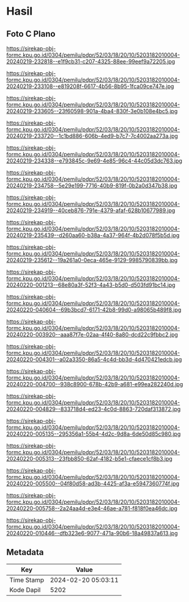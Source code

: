 # Hasil

## Foto C Plano

https://sirekap-obj-formc.kpu.go.id/0304/pemilu/pdpr/52/03/18/20/10/5203182010004-20240219-232818--e1f9cb31-c207-4325-88ee-99eef9a72205.jpg

https://sirekap-obj-formc.kpu.go.id/0304/pemilu/pdpr/52/03/18/20/10/5203182010004-20240219-233108--e819208f-6617-4b56-8b95-1fca09ce747e.jpg

https://sirekap-obj-formc.kpu.go.id/0304/pemilu/pdpr/52/03/18/20/10/5203182010004-20240219-233605--23f60598-901a-4ba4-830f-3e0b108e4bc5.jpg

https://sirekap-obj-formc.kpu.go.id/0304/pemilu/pdpr/52/03/18/20/10/5203182010004-20240219-233720--1c1bd886-606b-4ed9-b7c7-7c4002aa273a.jpg

https://sirekap-obj-formc.kpu.go.id/0304/pemilu/pdpr/52/03/18/20/10/5203182010004-20240219-234338--e793845c-9e69-4e85-96c4-44c05d3dc763.jpg

https://sirekap-obj-formc.kpu.go.id/0304/pemilu/pdpr/52/03/18/20/10/5203182010004-20240219-234758--5e29e199-7716-40b9-819f-0b2a0d347b38.jpg

https://sirekap-obj-formc.kpu.go.id/0304/pemilu/pdpr/52/03/18/20/10/5203182010004-20240219-234919--40ceb876-791e-4379-afaf-628b10677989.jpg

https://sirekap-obj-formc.kpu.go.id/0304/pemilu/pdpr/52/03/18/20/10/5203182010004-20240219-235439--d260aa60-b38a-4a37-964f-4b2d078f5b5d.jpg

https://sirekap-obj-formc.kpu.go.id/0304/pemilu/pdpr/52/03/18/20/10/5203182010004-20240219-235612--19a261a0-0eca-465e-9129-9985790839bb.jpg

https://sirekap-obj-formc.kpu.go.id/0304/pemilu/pdpr/52/03/18/20/10/5203182010004-20240220-001213--68e80a3f-52f3-4a43-b5d0-d503fd91bc14.jpg

https://sirekap-obj-formc.kpu.go.id/0304/pemilu/pdpr/52/03/18/20/10/5203182010004-20240220-040604--69b3bcd7-6171-42b8-99d0-a98065b489f8.jpg

https://sirekap-obj-formc.kpu.go.id/0304/pemilu/pdpr/52/03/18/20/10/5203182010004-20240220-003920--aaa87f7e-02aa-4f40-8a80-dcd22c9fbbc2.jpg

https://sirekap-obj-formc.kpu.go.id/0304/pemilu/pdpr/52/03/18/20/10/5203182010004-20240220-004301--a02a3350-86a5-4c4d-bb3d-4d470421edcb.jpg

https://sirekap-obj-formc.kpu.go.id/0304/pemilu/pdpr/52/03/18/20/10/5203182010004-20240220-004700--938c8900-678b-42b9-a681-e99ea282240d.jpg

https://sirekap-obj-formc.kpu.go.id/0304/pemilu/pdpr/52/03/18/20/10/5203182010004-20240220-004829--833718d4-ed23-4c0d-8863-720daf313872.jpg

https://sirekap-obj-formc.kpu.go.id/0304/pemilu/pdpr/52/03/18/20/10/5203182010004-20240220-005135--295356a1-55b4-4d2c-9d8a-6de50d85c980.jpg

https://sirekap-obj-formc.kpu.go.id/0304/pemilu/pdpr/52/03/18/20/10/5203182010004-20240220-005313--23fbb850-62af-4182-b5e1-cfaece1cf8b3.jpg

https://sirekap-obj-formc.kpu.go.id/0304/pemilu/pdpr/52/03/18/20/10/5203182010004-20240220-005500--04f80d58-ad3b-4425-af3a-e5947360774f.jpg

https://sirekap-obj-formc.kpu.go.id/0304/pemilu/pdpr/52/03/18/20/10/5203182010004-20240220-005758--2a24aa4d-e3e4-46ae-a781-f818f0ea46dc.jpg

https://sirekap-obj-formc.kpu.go.id/0304/pemilu/pdpr/52/03/18/20/10/5203182010004-20240220-010446--dfb323e6-9077-471a-90b6-18a49837a613.jpg


## Metadata

| Key        | Value               |
| ---------- | ------------------- |
| Time Stamp | 2024-02-20 05:03:11 |
| Kode Dapil | 5202                |



